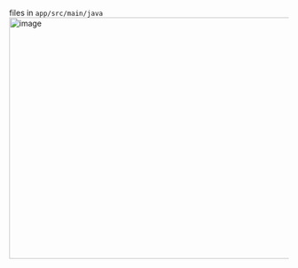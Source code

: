 files in `app/src/main/java`
<img width="539" height="435" alt="image" src="https://github.com/user-attachments/assets/1dcfe931-16db-4316-bf90-57a2d6fafcd2" />
